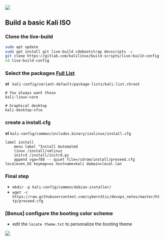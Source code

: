 ![](https://raw.githubusercontent.com/frankietyrine/K-OSINT.iso/master/unnamed.png)
## Build a basic Kali ISO
### Clone the live-build
``` bash
sudo apt update
sudo apt install git live-build cdebootstrap devscripts -y
git clone https://gitlab.com/kalilinux/build-scripts/live-build-config.git
cd live-build-config
```
### Select the packages [Full List](https://tools.kali.org/kali-metapackages)
***vi*** ``` kali-config/variant-default/package-lists/kali.list.chroot```
```
# You always want those
kali-linux-core

# Graphical desktop
kali-desktop-xfce
```
### create a install.cfg
***vi*** ```kali-config/common/includes.binary/isolinux/install.cfg```
```
label install
    menu label ^Install Automated
    linux /install/vmlinuz
    initrd /install/initrd.gz
    append vga=788 -- quiet file=/cdrom/install/preseed.cfg locale=en_US keymap=us hostname=kali domain=local.lan
```
### Final step
- ```mkdir -p kali-config/common/debian-installer/```
- ```wget -c https://raw.githubusercontent.com/cybern3tic/devops_notes/master/http/preseed.cfg```

### [Bonus] configure the booting color scheme
- edit the ```locate theme.txt``` to personalize the booting theme


![](https://raw.githubusercontent.com/frankietyrine/K-OSINT.iso/master/unnamed.png)

